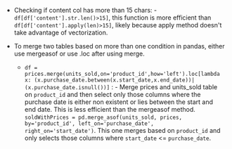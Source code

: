 - Checking if content col has more than 15 chars: - ```df[df['content'].str.len()>15]```, this function is more efficient than ```df[df['content'].apply(len)>15]```, likely because apply method doesn't take advantage of vectorization.

- To merge two tables based on more than one condition in pandas, either use mergeasof or use .loc after using merge.
  
  - ```df = prices.merge(units_sold,on='product_id',how='left').loc[lambda x: (x.purchase_date.between(x.start_date,x.end_date))|(x.purchase_date.isnull())]``` : - Merge prices and units_sold table on ```product_id``` and then select only those columns where the purchase date is either non existent or lies between the start and end date. This is less efficient than the mergeasof method. ```soldWithPrices = pd.merge_asof(units_sold, prices, by='product_id', left_on='purchase_date', right_on='start_date')```. This one merges based on ```product_id``` and only selects those columns where ```start_date``` <= ```purchase_date```. 
